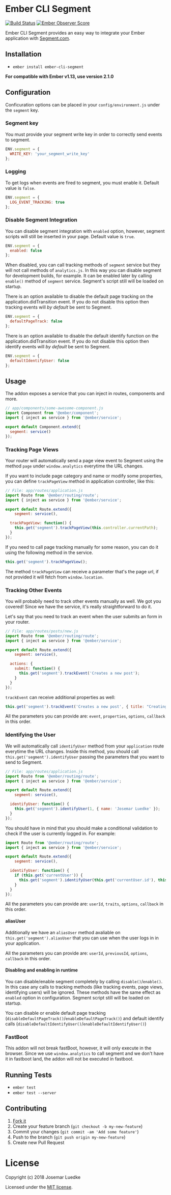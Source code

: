 # Ember CLI Segment
[![Build Status](https://travis-ci.org/josemarluedke/ember-cli-segment.svg?branch=master)](https://travis-ci.org/josemarluedke/ember-cli-segment)
[![Ember Observer Score](https://emberobserver.com/badges/ember-cli-segment.svg)](https://emberobserver.com/addons/ember-cli-segment)

Ember CLI Segment provides an easy way to integrate your Ember application with [Segment.com](https://segment.com/).

## Installation

* `ember install ember-cli-segment`

**For compatible with Ember v1.13, use version 2.1.0**

## Configuration

Conficuration options can be placed in your `config/environment.js` under the `segment` key.

### Segment key

You must provide your segment write key in order to correctly send events to segment.

```js
ENV.segment = {
  WRITE_KEY: 'your_segment_write_key'
};

```

### Logging

To get logs when events are fired to segment, you must enable it. Default value is `false`. 

```js
ENV.segment = {
  LOG_EVENT_TRACKING: true
};
```

### Disable Segment Integration

You can disable segment integration with `enabled` option, however, segment scripts will still be inserted in your page. Default value is `true`.

```js
ENV.segment = {
  enabled: false
};
```

When disabled, you can call tracking methods of `segment` service but they will not call methods of
`analytics.js`. In this way you can disable segment for development builds, for example. It can be
enabled later by calling `enable()` method of `segment` service. Segment's script still will be loaded
on startup.


There is an option available to disable the default page tracking on the application.didTransition event. If you do not disable this option then tracking events will *by default* be sent to Segment.

```js
ENV.segment = {
  defaultPageTrack: false
};
```

There is an option available to disable the default identify function on the application.didTransition event. If you do not disable this option then identify events will *by default* be sent to Segment.

```js
ENV.segment = {
  defaultIdentifyUser: false
};
```

## Usage

The addon exposes a service that you can inject in routes, components and more.

```js
// app/components/some-awesome-component.js
import Component from '@ember/component';
import { inject as service } from '@ember/service';

export default Component.extend({
  segment: service()
});

```

### Tracking Page Views

Your router will automatically send a page view event to Segment using the method `page` under `window.analytics` everytime the URL changes.

If you want to include page category and name or modify some properties, you can define `trackPageView` method
in application controller, like this:

```js
// File: app/routes/application.js
import Route from '@ember/routing/route';
import { inject as service } from '@ember/service';

export default Route.extend({
	segment: service(),

  trackPageView: function() {
    this.get('segment').trackPageView(this.controller.currentPath);
  }
});
```

If you need to call page tracking manually for some reason, you can do it using the following method in the service.

```js
this.get('segment').trackPageView();
```

The method `trackPageView` can receive a parameter that's the page url, if not provided it will fetch from `window.location`.

### Tracking Other Events

You will probabily need to track other events manually as well. We got you covered! Since we have the service, it's really straightforward to do it.

Let's say that you need to track an event when the user submits an form in your router.


```js
// File: app/routes/posts/new.js
import Route from '@ember/routing/route';
import { inject as service } from '@ember/service';

export default Route.extend({
	segment: service(),

  actions: {
    submit: function() {
      this.get('segment').trackEvent('Creates a new post');
    }
  }
});

```

`trackEvent` can receive additional properties as well:

```js
this.get('segment').trackEvent('Creates a new post', { title: "Creating a Ember CLI application" });
```

All the parameters you can provide are: `event`, `properties`, `options`, `callback` in this order.

### Identifying the User

We will automatically call `identifyUser` method from your `application` route everytime the URL changes. Inside this method, you should call `this.get('segment').identifyUser` passing the parameters that you want to send to Segment.

```js
// File: app/routes/application.js
import Route from '@ember/routing/route';
import { inject as service } from '@ember/service';

export default Route.extend({
	segment: service(),

  identifyUser: function() {
    this.get('segment').identifyUser(1, { name: 'Josemar Luedke' });
  }
});
```

You should have in mind that you should make a conditional validation to check if the user is currently logged in. For example:


```js
import Route from '@ember/routing/route';
import { inject as service } from '@ember/service';

export default Route.extend({
	segment: service(),

  identifyUser: function() {
    if (this.get('currentUser')) {
      this.get('segment').identifyUser(this.get('currentUser.id'), this.get('currentUser'));
    }
  }
});
```

All the parameters you can provide are: `userId`, `traits`, `options`, `callback` in this order.


#### aliasUser

Additionally we have an `aliasUser` method avaliable on `this.get('segment').aliasUser` that you can use when the user logs in in your application.

All the parameters you can provide are: `userId`, `previousId`, `options`, `callback` in this order.

#### Disabling and enabling in runtime

You can disable/enable segment completely by calling `disable()`/`enable()`. In this case any calls to
tracking methods (like tracking events, page views, identifying users) will be ignored. These methods
have the same effect as `enabled` option in configuration. Segment script still will be loaded on
startup.

You can disable or enable default page tracking (`disableDefaultPageTrack()`/`enableDefaultPageTrack()`) and
default identify calls (`disableDefaultIdentifyUser()`/`enableDefaultIdentifyUser()`)

### FastBoot

This addon will not break fastBoot, however, it will only execute in the browser. Since we use `window.analytics` to call segment and we don't have it in fastboot land, the addon will not be executed in fastboot.

## Running Tests

* `ember test`
* `ember test --server`

## Contributing

1. [Fork it](https://github.com/josemarluedke/ember-cli-segment/fork)
2. Create your feature branch (`git checkout -b my-new-feature`)
3. Commit your changes (`git commit -am 'Add some feature'`)
4. Push to the branch (`git push origin my-new-feature`)
5. Create new Pull Request


# License

Copyright (c) 2018 Josemar Luedke

Licensed under the [MIT license](LICENSE.md).
